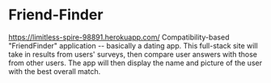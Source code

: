# Friend-Finder
https://limitless-spire-98891.herokuapp.com/
Compatibility-based "FriendFinder" application -- basically a dating app. This full-stack site will take in results from users' surveys, then compare user answers with those from other users. The app will then display the name and picture of the user with the best overall match.

